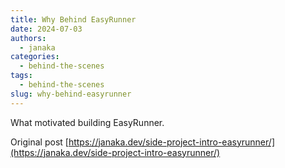 ```yaml
---
title: Why Behind EasyRunner
date: 2024-07-03
authors:
  - janaka
categories:
  - behind-the-scenes
tags:
  - behind-the-scenes
slug: why-behind-easyrunner
---
```

What motivated building EasyRunner.
<!-- more -->
Original post [https://janaka.dev/side-project-intro-easyrunner/](https://janaka.dev/side-project-intro-easyrunner/)